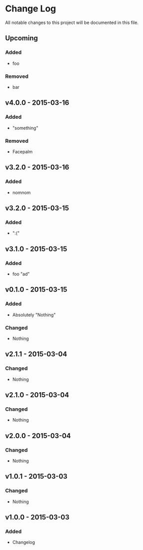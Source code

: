 # Change Log
All notable changes to this project will be documented in this file.

## Upcoming
### Added
- foo

### Removed
- bar

## v4.0.0 - 2015-03-16
### Added
- "something"

### Removed
- Facepalm

## v3.2.0 - 2015-03-16
### Added
- nomnom

## v3.2.0 - 2015-03-15
### Added
- ":("

## v3.1.0 - 2015-03-15
### Added
- foo "ad"

## v0.1.0 - 2015-03-15
### Added
- Absolutely "Nothing"

### Changed
- Nothing

## v2.1.1 - 2015-03-04
### Changed
- Nothing

## v2.1.0 - 2015-03-04
### Changed
- Nothing

## v2.0.0 - 2015-03-04
### Changed
- Nothing

## v1.0.1 - 2015-03-03
### Changed
- Nothing

## v1.0.0 - 2015-03-03
### Added
- Changelog
